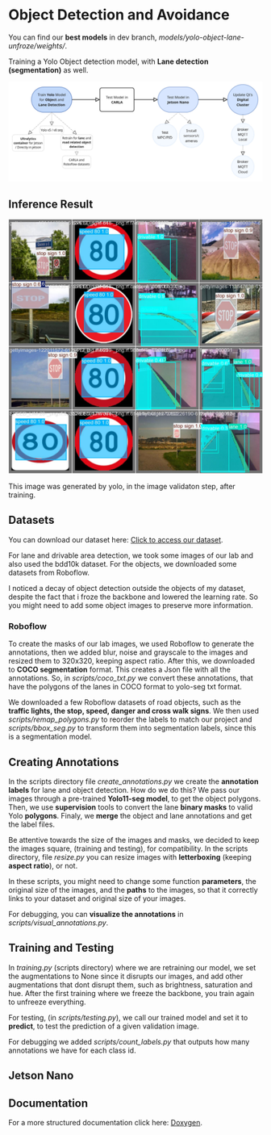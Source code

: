# Object Detection and Avoidance

You can find our **best models** in dev branch, *models/yolo-object-lane-unfroze/weights/*.

Training a Yolo Object detection model, with **Lane detection (segmentation)** as well.

![Project Structure](ADR/Fluxograma.jpg)

## Inference Result

![Project Structure](models/yolo-object-lane-unfroze/val_batch1_pred.jpg)

This image was generated by yolo, in the image validaton step, after training.

<!-- This image is a result of running *testing.py*, so running predict() of our model. The **lane points** (polygons, mask) are in blue. -->

## Datasets

You can download our dataset here: [Click to access our dataset](https://drive.google.com/drive/folders/1RwFmYyjxCafdnUORBcm2kgo62itcLmcS?usp=drive_link).

For lane and drivable area detection, we took some images of our lab and also used the bdd10k dataset. For the objects, we downloaded some datasets from Roboflow.

I noticed a decay of object detection outside the objects of my dataset, despite the fact that i froze the backbone and lowered the learning rate. So you might need to add some object images to preserve more information.

### Roboflow

To create the masks of our lab images, we used Roboflow to generate the annotations, then we added blur, noise and grayscale to the images and resized them to 320x320, keeping aspect ratio. After this, we downloaded to **COCO segmentation** format. This creates a Json file with all the annotations. So, in *scripts/coco_txt.py* we convert these annotations, that have the polygons of the lanes in COCO format to yolo-seg txt format.

We downloaded a few Roboflow datasets of road objects, such as the **traffic lights, the stop, speed, danger and cross walk signs**. We then used *scripts/remap_polygons.py* to reorder the labels to match our project and *scripts/bbox_seg.py* to transform them into segmentation labels, since this is a segmentation model.

## Creating Annotations

In the scripts directory file *create_annotations.py* we create the **annotation labels** for lane and object detection. How do we do this? We pass our images through a pre-trained **Yolo11-seg model**, to get the object polygons. Then, we use **supervision** tools to convert the lane **binary masks** to valid Yolo **polygons**. Finaly, we **merge** the object and lane annotations and get the label files.

Be attentive towards the size of the images and masks, we decided to keep the images square, (training and testing), for compatibility. In the scripts directory, file *resize.py* you can resize images with **letterboxing** (keeping **aspect ratio**), or not.

In these scripts, you might need to change some function **parameters**, the original size of the images, and the **paths** to the images, so that it correctly links to your dataset and original size of your images.

For debugging, you can **visualize the annotations** in *scripts/visual_annotations.py*.

## Training and Testing

In *training.py* (scripts directory) where we are retraining our model, we set the augmentations to None since it disrupts our images, and add other augmentations that dont disrupt them, such as brightness, saturation and hue. After the first training where we freeze the backbone, you train again to unfreeze everything.

For testing, (in *scripts/testing.py*), we call our trained model and set it to **predict**, to test the prediction of a given validation image.

For debugging we added *scripts/count_labels.py* that outputs how many annotations we have for each class id.

## Jetson Nano

## Documentation

For a more structured documentation click here: [Doxygen](https://seame-pt.github.io/ObjectDetectionAvoidance/).
